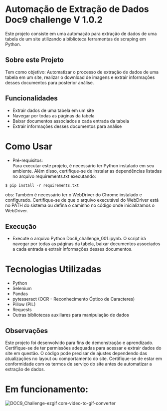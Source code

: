 # Automação de Extração de Dados Doc9 challenge V 1.0.2
Este projeto consiste em uma automação para extração de dados de uma tabela de um site utilizando a biblioteca ferramentas de scraping em Python.

## Sobre este Projeto
Tem como objetivo: Automatizar o processo de extração de dados de uma tabela em um site, realizar o download de imagens e extrair informações desses documentos para posterior análise.

## Funcionalidades
- Extrair dados de uma tabela em um site
- Navegar por todas as páginas da tabela
- Baixar documentos associados a cada entrada da tabela
- Extrair informações desses documentos para análise
  
# Como Usar
- Pré-requisitos: <br/> 
Para executar este projeto, é necessário ter Python instalado em seu ambiente. Além disso, certifique-se de instalar as dependências listadas no arquivo requirements.txt executando:

```Python
$ pip install -r requirements.txt
```

obs: Também é necessário ter o WebDriver do Chrome instalado e configurado. Certifique-se de que o arquivo executável do WebDriver está no PATH do sistema ou defina o caminho no código onde inicializamos o WebDriver.

## Execução
- Execute o arquivo Python Doc9_challenge_001.ipynb. O script irá navegar por todas as páginas da tabela, baixar documentos associados a cada entrada e extrair informações desses documentos.

# Tecnologias Utilizadas
- Python
- Selenium
- Pandas
- pytesseract (OCR - Reconhecimento Óptico de Caracteres)
- Pillow (PIL)
- Requests
- Outras bibliotecas auxiliares para manipulação de dados

## Observações
Este projeto foi desenvolvido para fins de demonstração e aprendizado.
Certifique-se de ter permissões adequadas para acessar e extrair dados do site em questão.
O código pode precisar de ajustes dependendo das atualizações no layout ou comportamento do site.
Certifique-se de estar em conformidade com os termos de serviço do site antes de automatizar a extração de dados.

# Em funcionamento:
![DOC9_Challenge-ezgif com-video-to-gif-converter](https://github.com/felipeJJ/Doc9_challenge/assets/43899843/aad555d7-9398-4fbf-8795-a3440aa36d2b)

